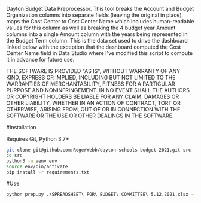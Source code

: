 Dayton Budget Data Preprocessor.  This tool breaks the Account and Budget Organization columns into separate fields (leaving the original in place), maps the Cost Center to Cost Center Name which includes human-readable values for this column as well as breaking the 4 budget year Amount columns into a single Amount column with the years being represented in the Budget Term column.  This is the data set used to drive the dashboard linked below with the exception that the dashboard computed the Cost Center Name field in Data Studio where I've modified this script to compute it in advance for future use.

THE SOFTWARE IS PROVIDED "AS IS", WITHOUT WARRANTY OF ANY KIND, EXPRESS OR IMPLIED, INCLUDING BUT NOT LIMITED TO THE WARRANTIES OF MERCHANTABILITY, FITNESS FOR A PARTICULAR PURPOSE AND NONINFRINGEMENT. IN NO EVENT SHALL THE AUTHORS OR COPYRIGHT HOLDERS BE LIABLE FOR ANY CLAIM, DAMAGES OR OTHER LIABILITY, WHETHER IN AN ACTION OF CONTRACT, TORT OR OTHERWISE, ARISING FROM, OUT OF OR IN CONNECTION WITH THE SOFTWARE OR THE USE OR OTHER DEALINGS IN THE SOFTWARE.

#Installation

Requires Git, Python 3.7+

```bash
git clone git@github.com:RogerWebb/dayton-schools-budget-2021.git src
cd src
python3 -m venv env
source env/bin/activate
pip install -r requirements.txt
```

#Use

```bash
python prep.py ./SPREADSHEET\ FOR\ BUDGET\ COMMITTEE\ 5.12.2021.xlsx --output Dayton_Budget_2021_Preprocessed.csv
```

